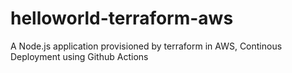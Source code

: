 # helloworld-terraform-aws
A Node.js application provisioned by terraform in AWS, Continous Deployment using Github Actions
